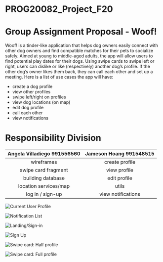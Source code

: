 # PROG20082_Project_F20

# Group Assignment Proposal - Woof!
  Woof! is a tinder-like application that helps dog owners easily connect with other dog owners and find compatible matches for their pets to socialize safely. Aimed at young to middle-aged adults, the app will allow users to find potential play dates for their dogs. Using swipe cards to swipe left or right, users can dislike or like (respectively) another dog’s profile. If the other dog’s owner likes them back, they can call each other and set up a meeting. Here is a list of use cases the app will have:
  - create a dog profile
  - view other profiles
  - swipe left/right on profiles
  - view dog locations (on map)
  - edit dog profile
  - call each other
  - view notifications

# Responsibility Division
| Angela Villadiego 991556560  |  Jameson Hoang 991548515 |
| :-----------:    | :-------------:   |
| wireframes | create profile |
| swipe card fragment | view profile |
| building database | edit profile |
| location services/map | utils |
| log in / sign-up |  view notifications |

![Current User Profile](https://i.imgur.com/RHhLGQ3.png "Current profile")

![Notification List](https://i.imgur.com/7sWvj6H.png "Notifications List")

![Landing/Sign-in](https://i.imgur.com/Qyox6yb.png "Landing/Sign-in")

![Sign Up](https://imgur.com/0NcHmL7.png "Sign Up")

![Swipe card: Half profile](https://imgur.com/J6seO8W.png "Swipe card: Half profile")

![Swipe card: Full profile](https://imgur.com/JUd9agF.png "Swipe card: Full profile")





